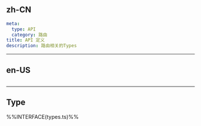## zh-CN
```yaml
meta:
  type: API
  category: 路由
title: API 定义
description: 路由相关的Types
```
---
## en-US
```yaml

```
---


## Type

%%INTERFACE(types.ts)%%
